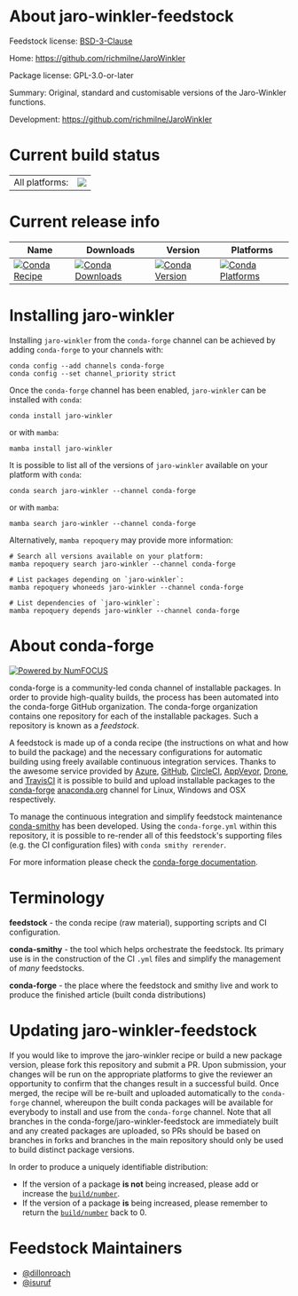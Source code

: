 About jaro-winkler-feedstock
============================

Feedstock license: [BSD-3-Clause](https://github.com/conda-forge/jaro-winkler-feedstock/blob/main/LICENSE.txt)

Home: https://github.com/richmilne/JaroWinkler

Package license: GPL-3.0-or-later

Summary: Original, standard and customisable versions of the Jaro-Winkler functions.

Development: https://github.com/richmilne/JaroWinkler

Current build status
====================


<table><tr><td>All platforms:</td>
    <td>
      <a href="https://dev.azure.com/conda-forge/feedstock-builds/_build/latest?definitionId=21153&branchName=main">
        <img src="https://dev.azure.com/conda-forge/feedstock-builds/_apis/build/status/jaro-winkler-feedstock?branchName=main">
      </a>
    </td>
  </tr>
</table>

Current release info
====================

| Name | Downloads | Version | Platforms |
| --- | --- | --- | --- |
| [![Conda Recipe](https://img.shields.io/badge/recipe-jaro--winkler-green.svg)](https://anaconda.org/conda-forge/jaro-winkler) | [![Conda Downloads](https://img.shields.io/conda/dn/conda-forge/jaro-winkler.svg)](https://anaconda.org/conda-forge/jaro-winkler) | [![Conda Version](https://img.shields.io/conda/vn/conda-forge/jaro-winkler.svg)](https://anaconda.org/conda-forge/jaro-winkler) | [![Conda Platforms](https://img.shields.io/conda/pn/conda-forge/jaro-winkler.svg)](https://anaconda.org/conda-forge/jaro-winkler) |

Installing jaro-winkler
=======================

Installing `jaro-winkler` from the `conda-forge` channel can be achieved by adding `conda-forge` to your channels with:

```
conda config --add channels conda-forge
conda config --set channel_priority strict
```

Once the `conda-forge` channel has been enabled, `jaro-winkler` can be installed with `conda`:

```
conda install jaro-winkler
```

or with `mamba`:

```
mamba install jaro-winkler
```

It is possible to list all of the versions of `jaro-winkler` available on your platform with `conda`:

```
conda search jaro-winkler --channel conda-forge
```

or with `mamba`:

```
mamba search jaro-winkler --channel conda-forge
```

Alternatively, `mamba repoquery` may provide more information:

```
# Search all versions available on your platform:
mamba repoquery search jaro-winkler --channel conda-forge

# List packages depending on `jaro-winkler`:
mamba repoquery whoneeds jaro-winkler --channel conda-forge

# List dependencies of `jaro-winkler`:
mamba repoquery depends jaro-winkler --channel conda-forge
```


About conda-forge
=================

[![Powered by
NumFOCUS](https://img.shields.io/badge/powered%20by-NumFOCUS-orange.svg?style=flat&colorA=E1523D&colorB=007D8A)](https://numfocus.org)

conda-forge is a community-led conda channel of installable packages.
In order to provide high-quality builds, the process has been automated into the
conda-forge GitHub organization. The conda-forge organization contains one repository
for each of the installable packages. Such a repository is known as a *feedstock*.

A feedstock is made up of a conda recipe (the instructions on what and how to build
the package) and the necessary configurations for automatic building using freely
available continuous integration services. Thanks to the awesome service provided by
[Azure](https://azure.microsoft.com/en-us/services/devops/), [GitHub](https://github.com/),
[CircleCI](https://circleci.com/), [AppVeyor](https://www.appveyor.com/),
[Drone](https://cloud.drone.io/welcome), and [TravisCI](https://travis-ci.com/)
it is possible to build and upload installable packages to the
[conda-forge](https://anaconda.org/conda-forge) [anaconda.org](https://anaconda.org/)
channel for Linux, Windows and OSX respectively.

To manage the continuous integration and simplify feedstock maintenance
[conda-smithy](https://github.com/conda-forge/conda-smithy) has been developed.
Using the ``conda-forge.yml`` within this repository, it is possible to re-render all of
this feedstock's supporting files (e.g. the CI configuration files) with ``conda smithy rerender``.

For more information please check the [conda-forge documentation](https://conda-forge.org/docs/).

Terminology
===========

**feedstock** - the conda recipe (raw material), supporting scripts and CI configuration.

**conda-smithy** - the tool which helps orchestrate the feedstock.
                   Its primary use is in the construction of the CI ``.yml`` files
                   and simplify the management of *many* feedstocks.

**conda-forge** - the place where the feedstock and smithy live and work to
                  produce the finished article (built conda distributions)


Updating jaro-winkler-feedstock
===============================

If you would like to improve the jaro-winkler recipe or build a new
package version, please fork this repository and submit a PR. Upon submission,
your changes will be run on the appropriate platforms to give the reviewer an
opportunity to confirm that the changes result in a successful build. Once
merged, the recipe will be re-built and uploaded automatically to the
`conda-forge` channel, whereupon the built conda packages will be available for
everybody to install and use from the `conda-forge` channel.
Note that all branches in the conda-forge/jaro-winkler-feedstock are
immediately built and any created packages are uploaded, so PRs should be based
on branches in forks and branches in the main repository should only be used to
build distinct package versions.

In order to produce a uniquely identifiable distribution:
 * If the version of a package **is not** being increased, please add or increase
   the [``build/number``](https://docs.conda.io/projects/conda-build/en/latest/resources/define-metadata.html#build-number-and-string).
 * If the version of a package **is** being increased, please remember to return
   the [``build/number``](https://docs.conda.io/projects/conda-build/en/latest/resources/define-metadata.html#build-number-and-string)
   back to 0.

Feedstock Maintainers
=====================

* [@dillonroach](https://github.com/dillonroach/)
* [@isuruf](https://github.com/isuruf/)

